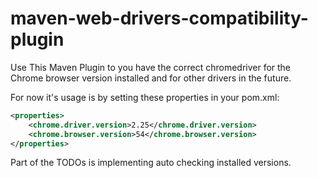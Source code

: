 # maven-web-drivers-compatibility-plugin
Use This Maven Plugin to you have the correct chromedriver for the Chrome browser version installed and for other drivers in the future.

For now it's usage is by setting these properties in your pom.xml:
```xml
<properties>
    <chrome.driver.version>2.25</chrome.driver.version>
    <chrome.browser.version>54</chrome.browser.version>
</properties>
```

Part of the TODOs is implementing auto checking installed versions.
